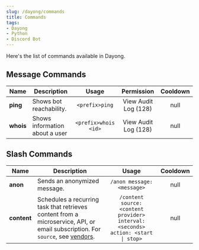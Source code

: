 ```yaml
---
slug: /dayong/commands
title: Commands
tags:
- Dayong
- Python
- Discord Bot
---
```


Here's the list of commands available in Dayong.

## Message Commands

| Name                | Description                      | Usage                | Permission                | Cooldown |
| ------------------- | -------------------------------- | :------------------: | :-----------------------: | :------: |
| **ping**            | Shows bot reachability.          | `<prefix>ping`       |    View Audit Log (128)   |   null   |
| **whois**           | Shows information about a user   | `<prefix>whois <id>` |    View Audit Log (128)   |   null   |

## Slash Commands

| Name                | Description                      | Usage                            | Cooldown  |
| ------------------- | -------------------------------- | :------------------------------: | :-------: |
| **anon**            | Sends an anonymized message.     | `/anon message: <message>`       |    null   |
| **content**         | Schedules a recurring task that retrieves content from a microservice, API, or email subscription. For `source`, see [vendors](./vendors.md#content-providers). | `/content source: <content provider> interval: <seconds> action: <start \| stop>` |    null   |